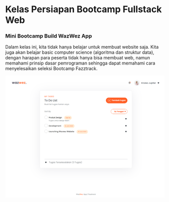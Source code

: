 # Kelas Persiapan Bootcamp Fullstack Web
### Mini Bootcamp Build WazWez App

Dalam kelas ini, kita tidak hanya belajar untuk membuat website saja. Kita juga akan belajar basic computer science (algoritma dan struktur data), dengan harapan para peserta tidak hanya bisa membuat web, namun memahami prinsip dasar pemrograman sehingga dapat memahami cara menyelesaikan seleksi Bootcamp Fazztrack.

![WazWez App.png](https://github.com/imbasri-dev/fazztrack-wazwez-app/blob/99125e754150f1f5de65368f373fb3ba9324dde7/assets/img/Tugas.png?raw=true)
